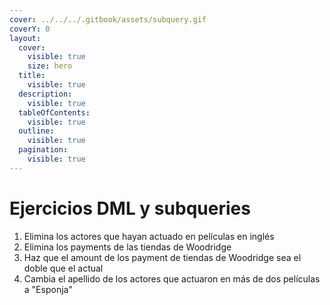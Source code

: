 ```yaml
---
cover: ../../../.gitbook/assets/subquery.gif
coverY: 0
layout:
  cover:
    visible: true
    size: hero
  title:
    visible: true
  description:
    visible: true
  tableOfContents:
    visible: true
  outline:
    visible: true
  pagination:
    visible: true
---
```


# Ejercicios DML y subqueries

1. Elimina los actores que hayan actuado en películas en inglés
2. Elimina los payments de las tiendas de Woodridge
3. Haz que el amount de los payment de tiendas de Woodridge sea el doble que el actual
4. Cambia el apellido de los actores que actuaron en más de dos películas a "Esponja"
